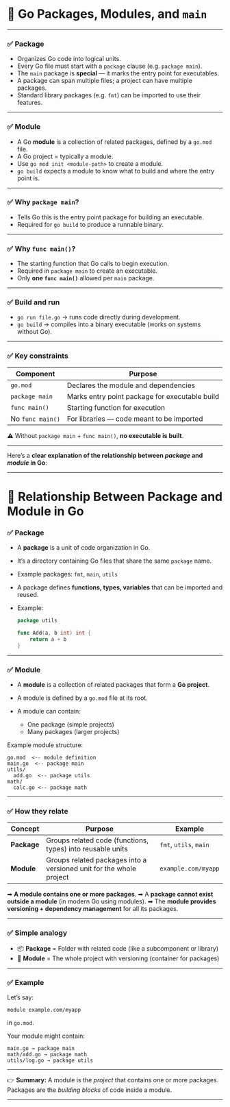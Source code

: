 # 📌 **Go Packages, Modules, and `main`**

---

### ✅ **Package**

* Organizes Go code into logical units.
* Every Go file must start with a `package` clause (e.g. `package main`).
* The `main` package is **special** — it marks the entry point for executables.
* A package can span multiple files; a project can have multiple packages.
* Standard library packages (e.g. `fmt`) can be imported to use their features.

---

### ✅ **Module**

* A Go **module** is a collection of related packages, defined by a `go.mod` file.
* A Go project = typically a module.
* Use `go mod init <module-path>` to create a module.
* `go build` expects a module to know what to build and where the entry point is.

---

### ✅ **Why `package main`?**

* Tells Go this is the entry point package for building an executable.
* Required for `go build` to produce a runnable binary.

---

### ✅ **Why `func main()`?**

* The starting function that Go calls to begin execution.
* Required in `package main` to create an executable.
* Only **one `func main()`** allowed per `main` package.

---

### ✅ **Build and run**

* `go run file.go` → runs code directly during development.
* `go build` → compiles into a binary executable (works on systems without Go).

---

### ✅ **Key constraints**

| Component        | Purpose                                        |
| ---------------- | ---------------------------------------------- |
| `go.mod`         | Declares the module and dependencies           |
| `package main`   | Marks entry point package for executable build |
| `func main()`    | Starting function for execution                |
| No `func main()` | For libraries — code meant to be imported      |

⚠ Without `package main` + `func main()`, **no executable is built**.

---

Here’s a **clear explanation of the relationship between *package* and *module* in Go**:

---

# 📌 **Relationship Between Package and Module in Go**

### ✅ **Package**

* A **package** is a unit of code organization in Go.
* It’s a directory containing Go files that share the same `package` name.
* Example packages: `fmt`, `main`, `utils`
* A package defines **functions, types, variables** that can be imported and reused.
* Example:

  ```go
  package utils

  func Add(a, b int) int {
      return a + b
  }
  ```

---

### ✅ **Module**

* A **module** is a collection of related packages that form a **Go project**.
* A module is defined by a `go.mod` file at its root.
* A module can contain:

  * One package (simple projects)
  * Many packages (larger projects)

Example module structure:

```
go.mod  <-- module definition
main.go  <-- package main
utils/
  add.go  <-- package utils
math/
  calc.go <-- package math
```

---

### ✅ **How they relate**

| Concept     | Purpose                                                             | Example                |
| ----------- | ------------------------------------------------------------------- | ---------------------- |
| **Package** | Groups related code (functions, types) into reusable units          | `fmt`, `utils`, `main` |
| **Module**  | Groups related packages into a versioned unit for the whole project | `example.com/myapp`    |

➡ **A module contains one or more packages**.
➡ A **package cannot exist outside a module** (in modern Go using modules).
➡ The **module provides versioning + dependency management** for all its packages.

---

### ✅ **Simple analogy**

* 📦 **Package** = Folder with related code (like a subcomponent or library)
* 📁 **Module** = The whole project with versioning (container for packages)

---

### ✅ Example

Let’s say:

```
module example.com/myapp
```

in `go.mod`.

Your module might contain:

```
main.go → package main
math/add.go → package math
utils/log.go → package utils
```

---

👉 **Summary:**
A module is the *project* that contains one or more packages.
Packages are the *building blocks* of code inside a module.

---

